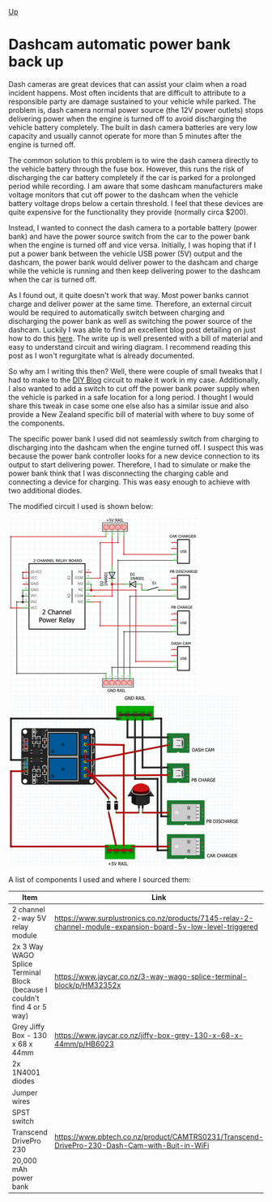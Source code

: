 [Up](../)
# Dashcam automatic power bank back up

Dash cameras are great devices that can assist your claim when a road incident happens. Most often incidents that are difficult to attribute to a responsible party are damage sustained to your vehicle while parked. The problem is, dash camera normal power source (the 12V power outlets) stops delivering power when the engine is turned off to avoid discharging the vehicle battery completely. The built in dash camera batteries are very low capacity and usually cannot operate for more than 5 minutes after the engine is turned off.

The common solution to this problem is to wire the dash camera directly to the vehicle battery through the fuse box. However, this runs the risk of discharging the car battery completely if the car is parked for a prolonged period while recording. I am aware that some dashcam manufacturers make voltage monitors that cut off power to the dashcam when the vehicle battery voltage drops below a certain threshold. I feel that these devices are quite expensive for the functionality they provide (normally circa $200).

Instead, I wanted to connect the dash camera to a portable battery (power bank) and have the power source switch from the car to the power bank when the engine is turned off and vice versa. Initially, I was hoping that if I put a power bank between the vehicle USB power (5V) output and the dashcam, the power bank would deliver power to the dashcam and charge while the vehicle is running and then keep delivering power to the dashcam when the car is turned off.

As I found out, it quite doesn't work that way. Most power banks cannot charge and deliver power at the same time. Therefore, an external circuit would be required to automatically switch between charging and discharging the power bank as well as switching the power source of the dashcam. Luckily I was able to find an excellent blog post detailing on just how to do this [here](https://diyblog.me/post/uninterruptible-5v-usb-power-supply/). The write up is well presented with a bill of material and easy to understand circuit and wiring diagram. I recommend reading this post as I won't regurgitate what is already documented.

So why am I writing this then? Well, there were couple of small tweaks that I had to make to the [DIY Blog](https://diyblog.me/post/uninterruptible-5v-usb-power-supply/) circuit to make it work in my case. Additionally, I also wanted to add a switch to cut off the power bank power supply when the vehicle is parked in a safe location for a long period. I thought I would share this tweak in case some one else also has a similar issue and also provide a New Zealand specific bill of material with where to buy some of the components.

The specific power bank I used did not seamlessly switch from charging to discharging into the dashcam when the engine turned off. I suspect this was because the power bank controller looks for a new device connection to its output to start delivering power. Therefore, I had to simulate or make the power bank think that I was disconnecting the charging cable and connecting a device for charging. This was easy enough to achieve with two additional diodes.

The modified circuit I used is shown below:

![Circuit 1](./img1.png) ![Circuit 2](./img2.png)

A list of components I used and where I sourced them:

Item|Link|Price
----|----|-----
2 channel 2-way 5V relay module | https://www.surplustronics.co.nz/products/7145-relay-2-channel-module-expansion-board-5v-low-level-triggered | $8.50
2x 3 Way WAGO Splice Terminal Block (because I couldn't find 4 or 5 way)| https://www.jaycar.co.nz/3-way-wago-splice-terminal-block/p/HM32352x | $2.20
Grey Jiffy Box - 130 x 68 x 44mm | https://www.jaycar.co.nz/jiffy-box-grey-130-x-68-x-44mm/p/HB6023	| $5.20
2x 1N4001 diodes | |
Jumper wires | |
SPST switch | |
Transcend DrivePro 230 |https://www.pbtech.co.nz/product/CAMTRS0231/Transcend-DrivePro-230-Dash-Cam-with-Buit-in-WiFi	| $159
20,000 mAh power bank | | $60
